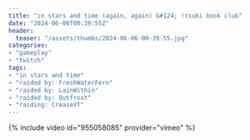 ```yaml
---
title: "in stars and time (again, again) &#124; !tsuki book club"
date: "2024-06-06T00:39:55Z"
header:
  teaser: "/assets/thumbs/2024-06-06-00-39-55.jpg"
categories:
- "gameplay"
- "twitch"
tags:
- "in stars and time"
- "raided by: FreshWaterFern"
- "raided by: LainWithin"
- "raided by: Outfrost"
- "raiding: CreaseVT"
---
```

{% include video id="955058085" provider="vimeo" %}
